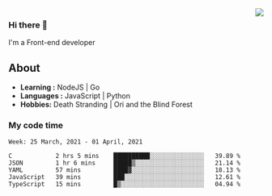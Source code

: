 <img align='right' src="https://github-readme-stats.vercel.app/api?username=strugglebak&show_icons=true">

### Hi there 👋

I'm a Front-end developer

## About

-  **Learning :** NodeJS | Go
-  **Languages :** JavaScript | Python
-  **Hobbies:** Death Stranding | Ori and the Blind Forest

### My code time

<!--START_SECTION:waka-->
```text
Week: 25 March, 2021 - 01 April, 2021

C            2 hrs 5 mins    ██████████░░░░░░░░░░░░░░░   39.89 % 
JSON         1 hr 6 mins     █████▒░░░░░░░░░░░░░░░░░░░   21.14 % 
YAML         57 mins         ████▓░░░░░░░░░░░░░░░░░░░░   18.13 % 
JavaScript   39 mins         ███░░░░░░░░░░░░░░░░░░░░░░   12.61 % 
TypeScript   15 mins         █▒░░░░░░░░░░░░░░░░░░░░░░░   04.94 % 
```
<!--END_SECTION:waka-->
